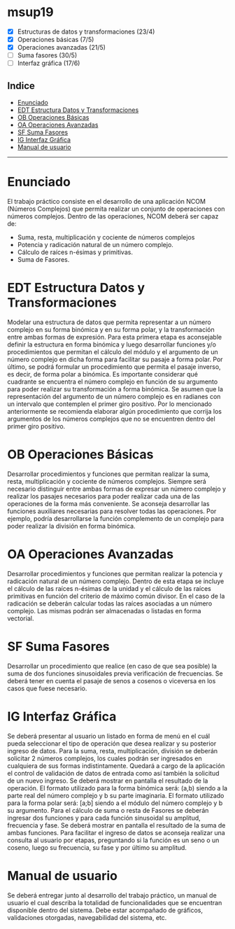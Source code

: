 # msup19

- [X] Estructuras de datos y transformaciones (23/4)
- [X] Operaciones básicas (7/5)
- [X] Operaciones avanzadas (21/5)
- [ ] Suma fasores (30/5)
- [ ] Interfaz gráfica (17/6)

Indice
---
- [Enunciado](#enunciado)
- [EDT Estructura Datos y Transformaciones](#edt-estructura-datos-y-transformaciones)
- [OB Operaciones Básicas](#ob-operaciones-básicas)
- [OA Operaciones Avanzadas](#oa-operaciones-avanzadas)
- [SF Suma Fasores](#sf-suma-fasores)
- [IG Interfaz Gráfica](#ig-interfaz-gráfica)
- [Manual de usuario](#manual-de-usuario)

---

# Enunciado
 El trabajo práctico consiste en el desarrollo de una aplicación NCOM (Números Complejos) que
permita realizar un conjunto de operaciones con números complejos.
Dentro de las operaciones, NCOM deberá ser capaz de:
- Suma, resta, multiplicación y cociente de números complejos
- Potencia y radicación natural de un número complejo.
- Cálculo de raíces n-ésimas y primitivas.
- Suma de Fasores.

# EDT Estructura Datos y Transformaciones
Modelar una estructura de datos que permita representar a un número complejo en su forma
binómica y en su forma polar, y la transformación entre ambas formas de expresión.
Para esta primera etapa es aconsejable definir la estructura en forma binómica y luego desarrollar
funciones y/o procedimientos que permitan el cálculo del módulo y el argumento de un número
complejo en dicha forma para facilitar su pasaje a forma polar. Por último, se podrá formular un
procedimiento que permita el pasaje inverso, es decir, de forma polar a binómica. Es importante
considerar qué cuadrante se encuentra el número complejo en función de su argumento para
poder realizar su transformación a forma binómica.
Se asumen que la representación del argumento de un número complejo es en radianes con un
intervalo que contemplen el primer giro positivo. Por lo mencionado anteriormente se
recomienda elaborar algún procedimiento que corrija los argumentos de los números complejos
que no se encuentren dentro del primer giro positivo.

# OB Operaciones Básicas
Desarrollar procedimientos y funciones que permitan realizar la suma, resta, multiplicación y
cociente de números complejos.
Siempre será necesario distinguir entre ambas formas de expresar un número complejo y realizar
los pasajes necesarios para poder realizar cada una de las operaciones de la forma más
conveniente.
Se aconseja desarrollar las funciones auxiliares necesarias para resolver todas las operaciones. Por
ejemplo, podría desarrollarse la función complemento de un complejo para poder realizar la
división en forma binómica.

# OA Operaciones Avanzadas
Desarrollar procedimientos y funciones que permitan realizar la potencia y radicación natural de
un número complejo.
Dentro de esta etapa se incluye el cálculo de las raíces n-ésimas de la unidad y el cálculo de las
raíces primitivas en función del criterio de máximo común divisor.
En el caso de la radicación se deberán calcular todas las raíces asociadas a un número complejo.
Las mismas podrán ser almacenadas o listadas en forma vectorial.

# SF Suma Fasores
Desarrollar un procedimiento que realice (en caso de que sea posible) la suma de dos funciones
sinusoidales previa verificación de frecuencias. Se deberá tener en cuenta el pasaje de senos a
cosenos o viceversa en los casos que fuese necesario.

# IG Interfaz Gráfica
Se deberá presentar al usuario un listado en forma de menú en el cuál pueda seleccionar el tipo
de operación que desea realizar y su posterior ingreso de datos.
Para la suma, resta, multiplicación, división se deberán solicitar 2 números complejos, los cuales
podrán ser ingresados en cualquiera de sus formas indistintamente. Quedará a cargo de la
aplicación el control de validación de datos de entrada como así también la solicitud de un nuevo
ingreso. Se deberá mostrar en pantalla el resultado de la operación.
El formato utilizado para la forma binómica será: (a,b) siendo a la parte real del número complejo
y b su parte imaginaria.
El formato utilizado para la forma polar será: [a;b] siendo a el módulo del número complejo y b su
argumento.
Para el cálculo de suma o resta de Fasores se deberán ingresar dos funciones y para cada función
sinusoidal su amplitud, frecuencia y fase. Se deberá mostrar en pantalla el resultado de la suma
de ambas funciones. Para facilitar el ingreso de datos se aconseja realizar una consulta al usuario
por etapas, preguntando si la función es un seno o un coseno, luego su frecuencia, su fase y por
último su amplitud.

# Manual de usuario
Se deberá entregar junto al desarrollo del trabajo práctico, un manual de usuario el cual describa
la totalidad de funcionalidades que se encuentran disponible dentro del sistema. Debe estar
acompañado de gráficos, validaciones otorgadas, navegabilidad del sistema, etc.

